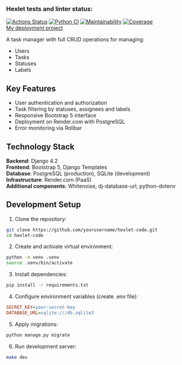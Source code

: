 ### Hexlet tests and linter status:
[![Actions Status](https://github.com/Pikachy337/python-project-52/actions/workflows/hexlet-check.yml/badge.svg)](https://github.com/Pikachy337/python-project-52/actions)
[![Python CI](https://github.com/Pikachy337/python-project-52/actions/workflows/pyci.yml/badge.svg)](https://github.com/Pikachy337/python-project-52/actions/workflows/pyci.yml)
<a href="https://qlty.sh/gh/Pikachy337/projects/python-project-52"><img src="https://qlty.sh/badges/00de5bbb-b1f0-4722-8fb8-dcb815e9266e/maintainability.svg" alt="Maintainability" /></a>
[![Coverage](https://sonarcloud.io/api/project_badges/measure?project=Pikachy337_python-project-52&metric=coverage)](https://sonarcloud.io/summary/new_code?id=Pikachy337_python-project-52)  
[My deployment project](https://hexlet-code-huv8.onrender.com)


A task manager with full CRUD operations for managing:
- Users
- Tasks
- Statuses
- Labels

## Key Features
- User authentication and authorization
- Task filtering by statuses, assignees and labels
- Responsive Bootstrap 5 interface
- Deployment on Render.com with PostgreSQL
- Error monitoring via Rollbar

## Technology Stack
**Backend**: Django 4.2  
**Frontend**: Bootstrap 5, Django Templates  
**Database**: PostgreSQL (production), SQLite (development)  
**Infrastructure**: Render.com (PaaS)  
**Additional components**: Whitenoise, dj-database-url, python-dotenv

## Development Setup

1. Clone the repository:
```bash
git clone https://github.com/yourusername/hexlet-code.git
cd hexlet-code
```
2. Create and activate virtual environment:
```bash
python -m venv .venv
source .venv/bin/activate
```
3. Install dependencies:
```bash
pip install -r requirements.txt
```
4. Configure environment variables (create .env file):
```ini
SECRET_KEY=your-secret-key
DATABASE_URL=sqlite:///db.sqlite3
```
5. Apply migrations:
```bash
python manage.py migrate
```
6. Run development server:
```bash
make dev
```